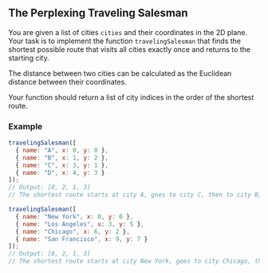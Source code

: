 ## The Perplexing Traveling Salesman

You are given a list of cities `cities` and their coordinates in the 2D plane. Your task is to implement the function `travelingSalesman` that finds the shortest possible route that visits all cities exactly once and returns to the starting city.

The distance between two cities can be calculated as the Euclidean distance between their coordinates.

Your function should return a list of city indices in the order of the shortest route.

### Example

```js
travelingSalesman([
  { name: "A", x: 0, y: 0 },
  { name: "B", x: 1, y: 2 },
  { name: "C", x: 3, y: 1 },
  { name: "D", x: 4, y: 3 }
]);
// Output: [0, 2, 1, 3]
// The shortest route starts at city A, goes to city C, then to city B, and finally returns to city A.

travelingSalesman([
  { name: "New York", x: 0, y: 0 },
  { name: "Los Angeles", x: 3, y: 5 },
  { name: "Chicago", x: 6, y: 2 },
  { name: "San Francisco", x: 9, y: 7 }
]);
// Output: [0, 2, 1, 3]
// The shortest route starts at city New York, goes to city Chicago, then to city Los Angeles, and finally returns to city New York.
